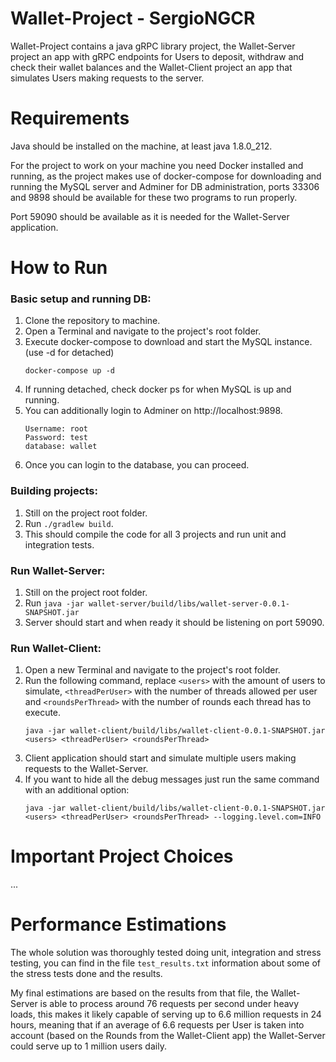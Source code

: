 Wallet-Project - SergioNGCR
========================================

Wallet-Project contains a java gRPC library project, the Wallet-Server project an app with 
gRPC endpoints for Users to deposit, withdraw and check their wallet balances and the 
Wallet-Client project an app that simulates Users making requests to the server.

Requirements
========================================

Java should be installed on the machine, at least java 1.8.0_212.

For the project to work on your machine you need Docker installed and running, as the 
project makes use of docker-compose for downloading and running the MySQL server and 
Adminer for DB administration, ports 33306 and 9898 should be available for these two
programs to run properly.

Port 59090 should be available as it is needed for the Wallet-Server application.

How to Run
========================================

### Basic setup and running DB:

1. Clone the repository to machine.
2. Open a Terminal and navigate to the project's root folder.
3. Execute docker-compose to download and start the MySQL instance. (use -d for detached)
    ```
    docker-compose up -d
    ```
4. If running detached, check docker ps for when MySQL is up and running.
5. You can additionally login to Adminer on http://localhost:9898.
   ```
   Username: root
   Password: test
   database: wallet
   ```
6. Once you can login to the database, you can proceed.

### Building projects:

1. Still on the project root folder.
2. Run `./gradlew build`.
3. This should compile the code for all 3 projects and run unit and integration tests.

### Run Wallet-Server:

1. Still on the project root folder.
2. Run `java -jar wallet-server/build/libs/wallet-server-0.0.1-SNAPSHOT.jar`
3. Server should start and when ready it should be listening on port 59090.

### Run Wallet-Client:

1. Open a new Terminal and navigate to the project's root folder.
2. Run the following command, replace `<users>` with the amount of users to simulate, `<threadPerUser>` with the number 
of threads allowed per user and `<roundsPerThread>` with the number of rounds each thread has to execute. 
    ```
    java -jar wallet-client/build/libs/wallet-client-0.0.1-SNAPSHOT.jar <users> <threadPerUser> <roundsPerThread>
    ```
3. Client application should start and simulate multiple users making requests to the Wallet-Server.
4. If you want to hide all the debug messages just run the same command with an additional option:
    ```
    java -jar wallet-client/build/libs/wallet-client-0.0.1-SNAPSHOT.jar <users> <threadPerUser> <roundsPerThread> --logging.level.com=INFO
    ```

Important Project Choices
========================================

...

Performance Estimations
========================================

The whole solution was thoroughly tested doing unit, integration and stress testing, 
you can find in the file `test_results.txt` information about some of the stress tests 
done and the results.

My final estimations are based on the results from that file, the Wallet-Server is able 
to process around 76 requests per second under heavy loads, this makes it likely
capable of serving up to 6.6 million requests in 24 hours, meaning that if an average of 6.6 
requests per User is taken into account (based on the Rounds from the Wallet-Client app)
the Wallet-Server could serve up to 1 million users daily.